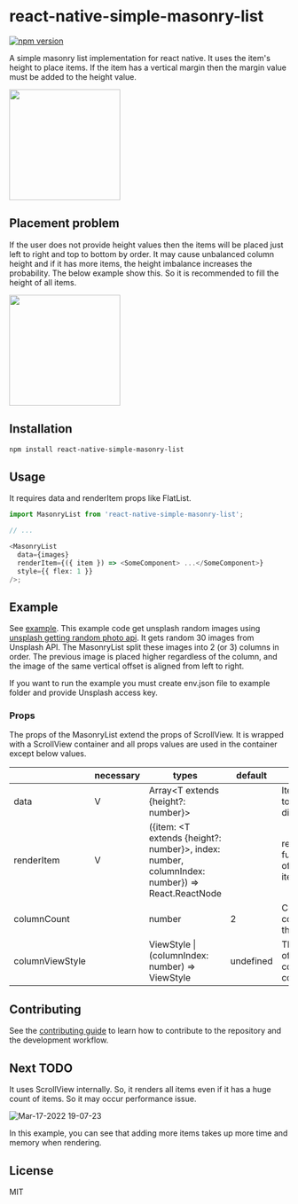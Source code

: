 # react-native-simple-masonry-list

[![npm version](https://badge.fury.io/js/react-native-simple-masonry-list.svg)](https://badge.fury.io/js/react-native-simple-masonry-list)

A simple masonry list implementation for react native. It uses the item's height to place items. If the item has a vertical margin then the margin value must be added to the height value.

<img src="https://user-images.githubusercontent.com/17980230/158784811-e467ee11-5a8b-4a1c-86ad-f7a91fe62297.gif" width="200"/>

## Placement problem

If the user does not provide height values then the items will be placed just left to right and top to bottom by order. It may cause unbalanced column height and if it has more items, the height imbalance increases the probability. The below example show this. So it is recommended to fill the height of all items.

<img src="https://user-images.githubusercontent.com/17980230/158781600-6905ff72-7f86-4e00-afc0-ff6f7b7de327.gif" width="200"/>

## Installation

```sh
npm install react-native-simple-masonry-list
```

## Usage

It requires data and renderItem props like FlatList.

```typescript
import MasonryList from 'react-native-simple-masonry-list';

// ...

<MasonryList
  data={images}
  renderItem={({ item }) => <SomeComponent> ...</SomeComponent>}
  style={{ flex: 1 }}
/>;
```

## Example

See [example](example/src/App.tsx). This example code get unsplash random images using [unsplash getting random photo api](https://unsplash.com/documentation#get-a-random-photo). It gets random 30 images from Unsplash API. The MasonryList split these images into 2 (or 3) columns in order. The previous image is placed higher regardless of the column, and the image of the same vertical offset is aligned from left to right.

If you want to run the example you must create env.json file to example folder and provide Unsplash access key.

### Props

The props of the MasonryList extend the props of ScrollView. It is wrapped with a ScrollView container and all props values are used in the container except below values.

|                 | necessary | types                                                                                          | default   | info                              |
| --------------- | --------- | ---------------------------------------------------------------------------------------------- | --------- | --------------------------------- |
| data            | V         | Array<T extends {height?: number}>                                                             |           | Item list to display.             |
| renderItem      | V         | ({item: <T extends {height?: number}>, index: number, columnIndex: number}) => React.ReactNode |           | render function of the item.      |
| columnCount     |           | number                                                                                         | 2         | Column count of the list          |
| columnViewStyle |           | ViewStyle \| (columnIndex: number) => ViewStyle                                                | undefined | The style of each colum container |

## Contributing

See the [contributing guide](CONTRIBUTING.md) to learn how to contribute to the repository and the development workflow.

## Next TODO

It uses ScrollView internally. So, it renders all items even if it has a huge count of items. So it may occur performance issue.

![Mar-17-2022 19-07-23](https://user-images.githubusercontent.com/17980230/158786418-874adce9-7853-4953-8bd7-ae776ec0c56a.gif)

In this example, you can see that adding more items takes up more time and memory when rendering.

## License

MIT
